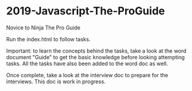 # 2019-Javascript-The-ProGuide
Novice to Ninja The Pro Guide

Run the index.html to follow tasks. 

Important: to learn the concepts behind the tasks, take a look at the word document "Guide" to get the basic knowledge before looking attempting tasks. All the tasks have also been added to the word doc as well. 

Once complete, take a look at the interview doc to prepare for the interviews. This doc is work in progress. 
